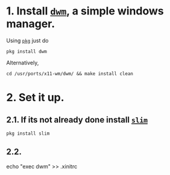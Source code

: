 # 1. Install [`dwm`](https://dwm.suckless.org/), a simple windows manager.
Using [`pkg`](https://www.freshports.org/x11-wm/dwm) just do
```
pkg install dwm
```
Alternatively,
```
cd /usr/ports/x11-wm/dwm/ && make install clean
```

# 2. Set it up.
## 2.1. If its not already done install [`slim`](https://www.freshports.org/x11/slim)
```
pkg install slim
```
## 2.2. 
echo "exec dwm" >> .xinitrc
